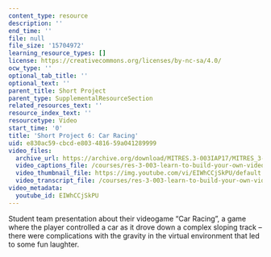 ```yaml
---
content_type: resource
description: ''
end_time: ''
file: null
file_size: '15704972'
learning_resource_types: []
license: https://creativecommons.org/licenses/by-nc-sa/4.0/
ocw_type: ''
optional_tab_title: ''
optional_text: ''
parent_title: Short Project
parent_type: SupplementalResourceSection
related_resources_text: ''
resource_index_text: ''
resourcetype: Video
start_time: '0'
title: 'Short Project 6: Car Racing'
uid: e830ac59-cbcd-e803-4816-59a041289999
video_files:
  archive_url: https://archive.org/download/MITRES.3-003IAP17/MITRES_3-003IAP17_Short_Project_06_300k.mp4
  video_captions_file: /courses/res-3-003-learn-to-build-your-own-videogame-with-the-unity-game-engine-and-microsoft-kinect-january-iap-2017/ddab059d806c5354bb808df96fc51753_EIWhCCjSkPU.vtt
  video_thumbnail_file: https://img.youtube.com/vi/EIWhCCjSkPU/default.jpg
  video_transcript_file: /courses/res-3-003-learn-to-build-your-own-videogame-with-the-unity-game-engine-and-microsoft-kinect-january-iap-2017/6c07c476b39e36434f5e75aae22532ef_EIWhCCjSkPU.pdf
video_metadata:
  youtube_id: EIWhCCjSkPU
---
```


Student team presentation about their videogame “Car Racing”, a game where the player controlled a car as it drove down a complex sloping track – there were complications with the gravity in the virtual environment that led to some fun laughter.

